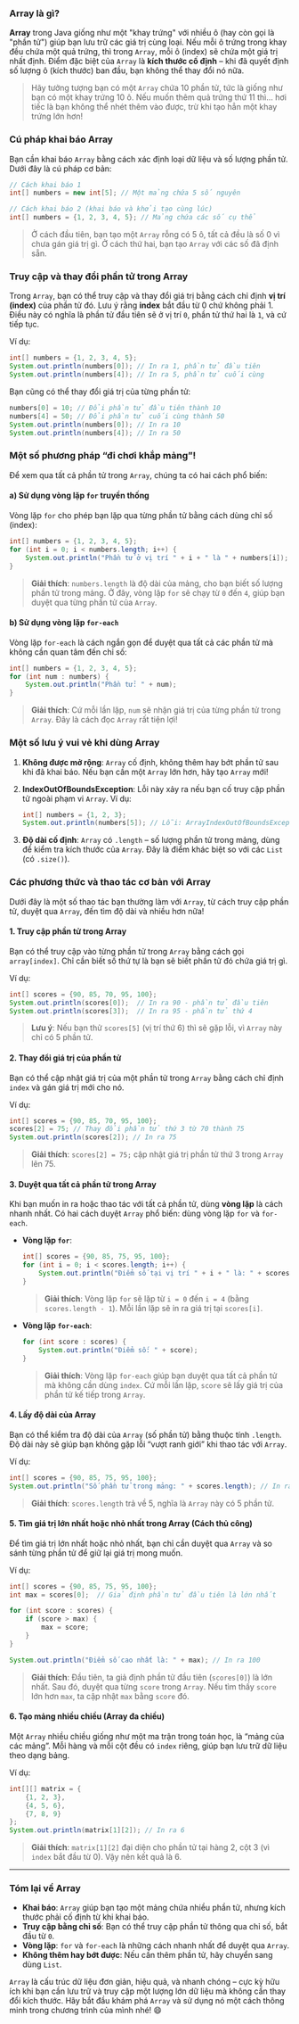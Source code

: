 ### Array là gì?

**Array** trong Java giống như một "khay trứng" với nhiều ô (hay còn gọi là "phần tử") giúp bạn lưu trữ các giá trị cùng loại. Nếu mỗi ô trứng trong khay đều chứa một quả trứng, thì trong `Array`, mỗi ô (index) sẽ chứa một giá trị nhất định. Điểm đặc biệt của `Array` là **kích thước cố định** – khi đã quyết định số lượng ô (kích thước) ban đầu, bạn không thể thay đổi nó nữa.

> Hãy tưởng tượng bạn có một `Array` chứa 10 phần tử, tức là giống như bạn có một khay trứng 10 ô. Nếu muốn thêm quả trứng thứ 11 thì… hơi tiếc là bạn không thể nhét thêm vào được, trừ khi tạo hẳn một khay trứng lớn hơn!

### Cú pháp khai báo Array

Bạn cần khai báo `Array` bằng cách xác định loại dữ liệu và số lượng phần tử. Dưới đây là cú pháp cơ bản:

```java
// Cách khai báo 1
int[] numbers = new int[5]; // Một mảng chứa 5 số nguyên

// Cách khai báo 2 (khai báo và khởi tạo cùng lúc)
int[] numbers = {1, 2, 3, 4, 5}; // Mảng chứa các số cụ thể
```

> Ở cách đầu tiên, bạn tạo một `Array` rỗng có 5 ô, tất cả đều là số 0 vì chưa gán giá trị gì. Ở cách thứ hai, bạn tạo `Array` với các số đã định sẵn.

### Truy cập và thay đổi phần tử trong Array

Trong `Array`, bạn có thể truy cập và thay đổi giá trị bằng cách chỉ định **vị trí (index)** của phần tử đó. Lưu ý rằng **index** bắt đầu từ 0 chứ không phải 1. Điều này có nghĩa là phần tử đầu tiên sẽ ở vị trí `0`, phần tử thứ hai là `1`, và cứ tiếp tục.

Ví dụ:
```java
int[] numbers = {1, 2, 3, 4, 5};
System.out.println(numbers[0]); // In ra 1, phần tử đầu tiên
System.out.println(numbers[4]); // In ra 5, phần tử cuối cùng
```

Bạn cũng có thể thay đổi giá trị của từng phần tử:

```java
numbers[0] = 10; // Đổi phần tử đầu tiên thành 10
numbers[4] = 50; // Đổi phần tử cuối cùng thành 50
System.out.println(numbers[0]); // In ra 10
System.out.println(numbers[4]); // In ra 50
```

### Một số phương pháp “đi chơi khắp mảng”!

Để xem qua tất cả phần tử trong `Array`, chúng ta có hai cách phổ biến:

#### a) Sử dụng vòng lặp `for` truyền thống

Vòng lặp `for` cho phép bạn lặp qua từng phần tử bằng cách dùng chỉ số (index):

```java
int[] numbers = {1, 2, 3, 4, 5};
for (int i = 0; i < numbers.length; i++) {
    System.out.println("Phần tử ở vị trí " + i + " là " + numbers[i]);
}
```

> **Giải thích**: `numbers.length` là độ dài của mảng, cho bạn biết số lượng phần tử trong mảng. Ở đây, vòng lặp `for` sẽ chạy từ `0` đến `4`, giúp bạn duyệt qua từng phần tử của `Array`.

#### b) Sử dụng vòng lặp `for-each`

Vòng lặp `for-each` là cách ngắn gọn để duyệt qua tất cả các phần tử mà không cần quan tâm đến chỉ số:

```java
int[] numbers = {1, 2, 3, 4, 5};
for (int num : numbers) {
    System.out.println("Phần tử: " + num);
}
```

> **Giải thích**: Cứ mỗi lần lặp, `num` sẽ nhận giá trị của từng phần tử trong `Array`. Đây là cách đọc `Array` rất tiện lợi!

### Một số lưu ý vui vẻ khi dùng Array

1. **Không được mở rộng**: `Array` cố định, không thêm hay bớt phần tử sau khi đã khai báo. Nếu bạn cần một `Array` lớn hơn, hãy tạo `Array` mới!

2. **IndexOutOfBoundsException**: Lỗi này xảy ra nếu bạn cố truy cập phần tử ngoài phạm vi `Array`. Ví dụ:
   ```java
   int[] numbers = {1, 2, 3};
   System.out.println(numbers[5]); // Lỗi: ArrayIndexOutOfBoundsException!
   ```

3. **Độ dài cố định**: `Array` có `.length` – số lượng phần tử trong mảng, dùng để kiểm tra kích thước của `Array`. Đây là điểm khác biệt so với các `List` (có `.size()`).

### Các phương thức và thao tác cơ bản với Array

Dưới đây là một số thao tác bạn thường làm với `Array`, từ cách truy cập phần tử, duyệt qua `Array`, đến tìm độ dài và nhiều hơn nữa!

#### 1. Truy cập phần tử trong Array

Bạn có thể truy cập vào từng phần tử trong `Array` bằng cách gọi `array[index]`. Chỉ cần biết số thứ tự là bạn sẽ biết phần tử đó chứa giá trị gì.

Ví dụ:
```java
int[] scores = {90, 85, 70, 95, 100};
System.out.println(scores[0]);  // In ra 90 - phần tử đầu tiên
System.out.println(scores[3]);  // In ra 95 - phần tử thứ 4
```

> **Lưu ý**: Nếu bạn thử `scores[5]` (vị trí thứ 6) thì sẽ gặp lỗi, vì `Array` này chỉ có 5 phần tử.

#### 2. Thay đổi giá trị của phần tử

Bạn có thể cập nhật giá trị của một phần tử trong `Array` bằng cách chỉ định `index` và gán giá trị mới cho nó.

Ví dụ:
```java
int[] scores = {90, 85, 70, 95, 100};
scores[2] = 75; // Thay đổi phần tử thứ 3 từ 70 thành 75
System.out.println(scores[2]); // In ra 75
```

> **Giải thích**: `scores[2] = 75;` cập nhật giá trị phần tử thứ 3 trong `Array` lên 75.

#### 3. Duyệt qua tất cả phần tử trong Array

Khi bạn muốn in ra hoặc thao tác với tất cả phần tử, dùng **vòng lặp** là cách nhanh nhất. Có hai cách duyệt `Array` phổ biến: dùng vòng lặp `for` và `for-each`.

- **Vòng lặp `for`**:

  ```java
  int[] scores = {90, 85, 75, 95, 100};
  for (int i = 0; i < scores.length; i++) {
      System.out.println("Điểm số tại vị trí " + i + " là: " + scores[i]);
  }
  ```
  > **Giải thích**: Vòng lặp `for` sẽ lặp từ `i = 0` đến `i = 4` (bằng `scores.length - 1`). Mỗi lần lặp sẽ in ra giá trị tại `scores[i]`.

- **Vòng lặp `for-each`**:

  ```java
  for (int score : scores) {
      System.out.println("Điểm số: " + score);
  }
  ```
  > **Giải thích**: Vòng lặp `for-each` giúp bạn duyệt qua tất cả phần tử mà không cần dùng `index`. Cứ mỗi lần lặp, `score` sẽ lấy giá trị của phần tử kế tiếp trong `Array`.

#### 4. Lấy độ dài của Array

Bạn có thể kiểm tra độ dài của `Array` (số phần tử) bằng thuộc tính `.length`. Độ dài này sẽ giúp bạn không gặp lỗi “vượt ranh giới” khi thao tác với `Array`.

Ví dụ:
```java
int[] scores = {90, 85, 75, 95, 100};
System.out.println("Số phần tử trong mảng: " + scores.length); // In ra 5
```

> **Giải thích**: `scores.length` trả về 5, nghĩa là `Array` này có 5 phần tử.

#### 5. Tìm giá trị lớn nhất hoặc nhỏ nhất trong Array (Cách thủ công)

Để tìm giá trị lớn nhất hoặc nhỏ nhất, bạn chỉ cần duyệt qua `Array` và so sánh từng phần tử để giữ lại giá trị mong muốn.

Ví dụ:
```java
int[] scores = {90, 85, 75, 95, 100};
int max = scores[0];  // Giả định phần tử đầu tiên là lớn nhất

for (int score : scores) {
    if (score > max) {
        max = score;
    }
}

System.out.println("Điểm số cao nhất là: " + max); // In ra 100
```

> **Giải thích**: Đầu tiên, ta giả định phần tử đầu tiên (`scores[0]`) là lớn nhất. Sau đó, duyệt qua từng `score` trong `Array`. Nếu tìm thấy `score` lớn hơn `max`, ta cập nhật `max` bằng `score` đó.

#### 6. Tạo mảng nhiều chiều (Array đa chiều)

Một `Array` nhiều chiều giống như một ma trận trong toán học, là “mảng của các mảng”. Mỗi hàng và mỗi cột đều có `index` riêng, giúp bạn lưu trữ dữ liệu theo dạng bảng.

Ví dụ:
```java
int[][] matrix = {
    {1, 2, 3},
    {4, 5, 6},
    {7, 8, 9}
};
System.out.println(matrix[1][2]); // In ra 6
```

> **Giải thích**: `matrix[1][2]` đại diện cho phần tử tại hàng 2, cột 3 (vì `index` bắt đầu từ 0). Vậy nên kết quả là 6.

---

### Tóm lại về Array

- **Khai báo**: `Array` giúp bạn tạo một mảng chứa nhiều phần tử, nhưng kích thước phải cố định từ khi khai báo.
- **Truy cập bằng chỉ số**: Bạn có thể truy cập phần tử thông qua chỉ số, bắt đầu từ `0`.
- **Vòng lặp**: `for` và `for-each` là những cách nhanh nhất để duyệt qua `Array`.
- **Không thêm hay bớt được**: Nếu cần thêm phần tử, hãy chuyển sang dùng `List`.

`Array` là cấu trúc dữ liệu đơn giản, hiệu quả, và nhanh chóng – cực kỳ hữu ích khi bạn cần lưu trữ và truy cập một lượng lớn dữ liệu mà không cần thay đổi kích thước. Hãy bắt đầu khám phá `Array` và sử dụng nó một cách thông minh trong chương trình của mình nhé! 😄